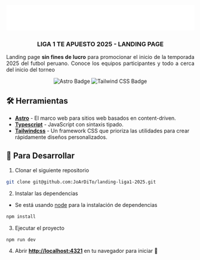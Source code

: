 <div align="center">
  <img src="public/logoFooter.png" alt="Logo de Liga1 Te Apuesto" />
  <h3>LIGA 1 TE APUESTO 2025 - LANDING PAGE</h3>  
  <p align="justify">Landing page <strong>sin fines de lucro</strong> para promocionar el inicio de la temporada 2025 del futbol peruano. Conoce los equipos participantes y todo a cerca del inicio del torneo</p>
</div>

<div align="center">

![Astro Badge](https://img.shields.io/badge/Astro-BC52EE?logo=astro&logoColor=fff&style=flat)
![Tailwind CSS Badge](https://img.shields.io/badge/Tailwind%20CSS-06B6D4?logo=tailwindcss&logoColor=fff&style=flat)

</div>

## 🛠️ Herramientas

- [**Astro**](https://astro.build/) - El marco web para sitios web basados en content-driven.
- [**Typescript**](https://www.typescriptlang.org/) - JavaScript con sintaxis tipado.
- [**Tailwindcss**](https://tailwindcss.com/) - Un framework CSS que prioriza las utilidades para crear rápidamente diseños personalizados.

## 🚀 Para Desarrollar

1. Clonar el siguiente repositorio
```bash
git clone git@github.com:JoArDiTo/landing-liga1-2025.git
```

2. Instalar las dependencias
- Se está usando [node](https://www.npmjs.com/) para la instalación de dependencias
```bash
npm install
```

3. Ejecutar el proyecto
```bash
npm run dev
```


4. Abrir [**http://localhost:4321**](http://localhost:4321/) en tu navegador para iniciar 🚀

